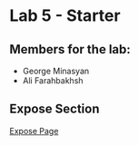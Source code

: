 # Lab 5 - Starter

## Members for the lab: <br>
- George Minasyan 
- Ali Farahbakhsh 

## Expose Section
[Expose Page](https://invertedvoice.github.io/Lab5_Starter/expose.html)

